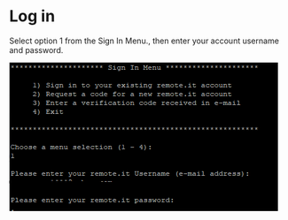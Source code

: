 # Log in

Select option 1 from the Sign In Menu., then enter your account username and password.

![](../../.gitbook/assets/image%20%2831%29.png)

